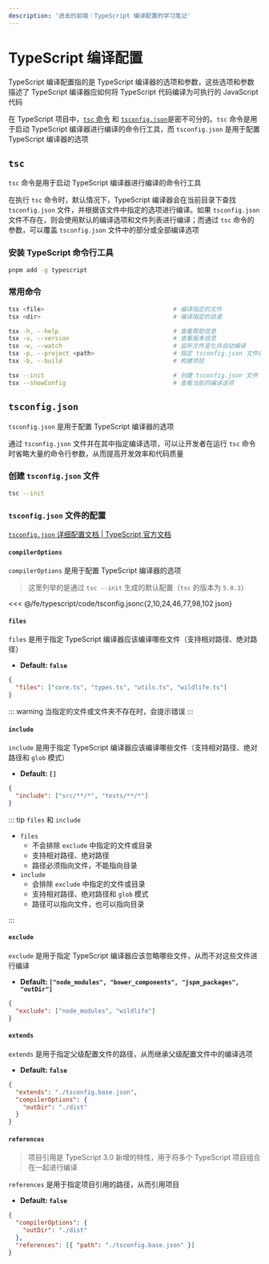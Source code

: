 ```yaml
---
description: '进击的前端：TypeScript 编译配置的学习笔记'
---
```


# TypeScript 编译配置

TypeScript 编译配置指的是 TypeScript 编译器的选项和参数，这些选项和参数描述了 TypeScript 编译器应如何将 TypeScript 代码编译为可执行的 JavaScript 代码

在 TypeScript 项目中，[`tsc` 命令](#tsc) 和 [`tsconfig.json`](#tsconfigjson)是密不可分的。`tsc` 命令是用于启动 TypeScript 编译器进行编译的命令行工具，而 `tsconfig.json` 是用于配置 TypeScript 编译器的选项

## `tsc`

`tsc` 命令是用于启动 TypeScript 编译器进行编译的命令行工具

在执行 `tsc` 命令时，默认情况下，TypeScript 编译器会在当前目录下查找 `tsconfig.json` 文件，并根据该文件中指定的选项进行编译。如果 `tsconfig.json` 文件不存在，则会使用默认的编译选项和文件列表进行编译；而通过 `tsc` 命令的参数，可以覆盖 `tsconfig.json` 文件中的部分或全部编译选项

### 安装 TypeScript 命令行工具

```sh
pnpm add -g typescript
```

### 常用命令

```sh
tsx <file>                                    # 编译指定的文件
tsx <dir>                                     # 编译指定的目录

tsx -h, --help                                # 查看帮助信息
tsx -v, --version                             # 查看版本信息
tsx -w, --watch                               # 监听文件变化并自动编译
tsx -p, --project <path>                      # 指定 tsconfig.json 文件的路径
tsx -b, --build                               # 构建项目

tsx --init                                    # 创建 tsconfig.json 文件
tsx --showConfig                              # 查看当前的编译选项
```

## `tsconfig.json`

`tsconfig.json` 是用于配置 TypeScript 编译器的选项

通过 `tsconfig.json` 文件并在其中指定编译选项，可以让开发者在运行 `tsc` 命令时省略大量的命令行参数，从而提高开发效率和代码质量

### 创建 `tsconfig.json` 文件

```sh
tsc --init
```

### `tsconfig.json` 文件的配置

[`tsconfig.json` 详细配置文档 | TypeScript 官方文档](https://www.typescriptlang.org/tsconfig)

#### `compilerOptions`

`compilerOptions` 是用于配置 TypeScript 编译器的选项

> 这里列举的是通过 `tsc --init` 生成的默认配置（`tsc` 的版本为 `5.0.3`）

<<< @/fe/typescript/code/tsconfig.jsonc{2,10,24,46,77,98,102 json}

#### `files`

`files` 是用于指定 TypeScript 编译器应该编译哪些文件（支持相对路径、绝对路径）

- **Default: `false`**

```json
{
  "files": ["core.ts", "types.ts", "utils.ts", "wildlife.ts"]
}
```

::: warning
当指定的文件或文件夹不存在时，会提示错误
:::

#### `include`

`include` 是用于指定 TypeScript 编译器应该编译哪些文件（支持相对路径、绝对路径和 `glob` 模式）

- **Default: `[]`**

```json
{
  "include": ["src/**/*", "tests/**/*"]
}
```

::: tip `files` 和 `include`

- `files`
  - 不会排除 `exclude` 中指定的文件或目录
  - 支持相对路径、绝对路径
  - 路径必须指向文件，不能指向目录
- `include`
  - 会排除 `exclude` 中指定的文件或目录
  - 支持相对路径、绝对路径和 `glob` 模式
  - 路径可以指向文件，也可以指向目录

:::

#### `exclude`

`exclude` 是用于指定 TypeScript 编译器应该忽略哪些文件，从而不对这些文件进行编译

- **Default: `["node_modules", "bower_components", "jspm_packages", "outDir"]`**

```json
{
  "exclude": ["node_modules", "wildlife"]
}
```

#### `extends`

`extends` 是用于指定父级配置文件的路径，从而继承父级配置文件中的编译选项

- **Default: `false`**

```json
{
  "extends": "./tsconfig.base.json",
  "compilerOptions": {
    "outDir": "./dist"
  }
}
```

#### `references`

> 项目引用是 TypeScript 3.0 新增的特性，用于将多个 TypeScript 项目组合在一起进行编译

`references` 是用于指定项目引用的路径，从而引用项目

- **Default: `false`**

```json
{
  "compilerOptions": {
    "outDir": "./dist"
  },
  "references": [{ "path": "./tsconfig.base.json" }]
}
```
